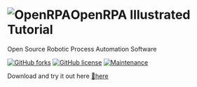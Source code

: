 # ![OpenRPA](OpenRPA-logo.png)OpenRPA Illustrated Tutorial
Open Source Robotic Process Automation Software

[![GitHub forks](https://img.shields.io/github/forks/open-rpa/openrpa.svg)](https://github.com/open-rpa/openrpa/network) 
[![GitHub license](https://img.shields.io/github/license/open-rpa/openrpa.svg)](https://github.com/open-rpa/openrpa/blob/master/LICENSE)
[![Maintenance](https://img.shields.io/badge/Maintained%3F-yes-green.svg)](https://github.com/open-rpa/openrpa/graphs/commit-activity)

Download and try it out here [💾here](https://github.com/open-rpa/openrpa/releases/latest/download/OpenRPA.msi)
